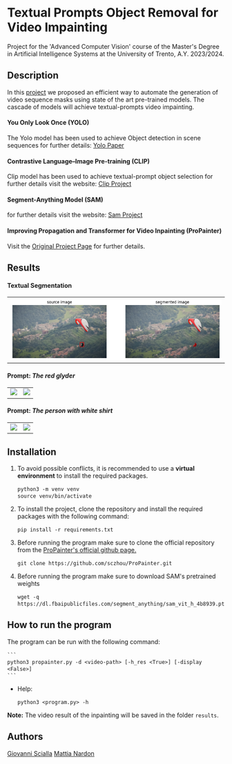 # Textual Prompts Object Removal for Video Impainting

Project for the 'Advanced Computer Vision' course of the Master's Degree in Artificial Intelligence Systems at the University of Trento, A.Y. 2023/2024.

## Description

In this [project](ADV_CV_Propainter.pdf) we proposed an efficient way to automate the generation of video sequence masks using state of the art pre-trained models.
The cascade of models will achieve textual-prompts video impainting.

#### You Only Look Once (YOLO)
The Yolo model has been used to achieve Object detection in scene sequences
for further details: [Yolo Paper](https://arxiv.org/pdf/1506.02640.pdf)

#### Contrastive Language–Image Pre-training (CLIP)
Clip model has been used to achieve textual-prompt object selection
for further details visit the website: [Clip Project](https://openai.com/research/clip)

#### Segment-Anything Model (SAM)
for further details visit the website: [Sam Project](https://segment-anything.com/)

#### Improving Propagation and Transformer for Video Inpainting (ProPainter)
Visit the [Original Project Page](https://shangchenzhou.com/projects/ProPainter/) for further details.

## Results

#### Textual Segmentation
<table>
<tr>
   <td> 
      <img src="assets/segmentation.png">
   </td>
</tr>
</table>


#### Prompt: *The red glyder*
<table>
<tr>
   <td> 
      <img src="assets/paragliding_in.gif">
   </td>
   <td> 
      <img src="assets/paragliding_out.gif">
   </td>
</tr>
</table>

#### Prompt: *The person with white shirt*
<table>
<tr>
   <td> 
      <img src="assets/stroller_in.gif">
   </td>
   <td> 
      <img src="assets/stroller_out.gif">
   </td>
</tr>
</table>

## Installation
1. To avoid possible conflicts, it is recommended to use a **virtual environment** to install the required packages. 
    ```
    python3 -m venv venv
    source venv/bin/activate
    ``` 

2. To install the project, clone the repository and install the required packages with the following command:
    ```
    pip install -r requirements.txt
    ```
    
3. Before running the program make sure to clone the official repository from the [ProPainter's official github page.](https://github.com/sczhou/ProPainter)
    ```
    git clone https://github.com/sczhou/ProPainter.git
    ``` 

4. Before running the program make sure to download SAM's pretrained weights
    ```
    wget -q https://dl.fbaipublicfiles.com/segment_anything/sam_vit_h_4b8939.pth
    ``` 

## How to run the program

The program can be run with the following command:

    ```
    python3 propainter.py -d <video-path> [-h_res <True>] [-display <False>]
    ```

  - Help:
      ```
      python3 <program.py> -h
      ```

**Note:** The video result of the inpainting will be saved in the folder ```results```.

## Authors
[Giovanni Scialla](https://github.com/MisterMandarino) [Mattia Nardon](https://github.com/Mattia-Nardon)
 
